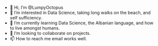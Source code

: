 - 👋 Hi, I’m @LumpyOctopus
- 👀 I’m interested in Data Science, taking long walks on the beach, and self sufficiency.
- 🌱 I’m currently learning Data Science, the Albanian language, and how to live amongst humans.
- 💞️ I’m looking to collaborate on projects.
- 📫 How to reach me email works well.  

<!---
LumpyOctopus/LumpyOctopus is a ✨ special ✨ repository because its `README.md` (this file) appears on your GitHub profile.
You can click the Preview link to take a look at your changes.
--->
